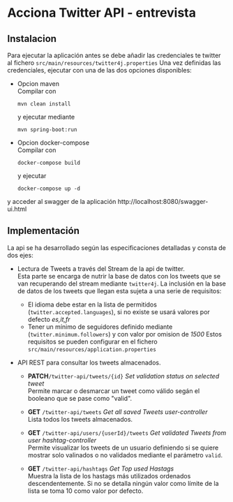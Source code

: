 # Acciona Twitter API - entrevista

## Instalacion 
Para ejecutar la aplicación antes se debe añadir las credenciales te twitter al fichero `src/main/resources/twitter4j.properties`
Una vez definidas las credenciales, ejecutar con una de las dos opciones disponibles:
* Opcion maven  
  Compilar con 
  ````shell
  mvn clean install 
  ````
  y ejecutar mediante 
  ````shell
  mvn spring-boot:run
  ````
* Opcion docker-compose   
  Compilar con
  ```shell
  docker-compose build
  ```
  y ejecutar
  ```shell
  docker-compose up -d
  ```

y acceder al swagger de la aplicación http://localhost:8080/swagger-ui.html


## Implementación
La api se ha desarrollado según las especificaciones detalladas y consta de dos ejes:
* Lectura de Tweets a través del Stream de la api de twitter.   
  Esta parte se encarga de nutrir la base de datos con los tweets que se van recuperando del stream mediante ``twitter4j``.
  La inclusión en la base de datos de los tweets que llegan esta sujeta a una serie de requisitos:
  * El idioma debe estar en la lista de permitidos (`twitter.accepted.languages`), si no existe se usará valores por defecto _es,it,fr_
  * Tener un mínimo de seguidores definido mediante (`twitter.minimum.followers`) y con valor por omision de _1500_
  Estos requisitos se pueden configurar en el fichero `src/main/resources/application.properties`
  
* API REST para consultar los tweets almacenados.

  * **PATCH**`/twitter-api/tweets/{id}`
  _Set validation status on selected tweet_  
  Permite marcar o desmarcar un tweet como válido segán el booleano que se pase como "valid".
  
  * **GET**
  `/twitter-api/tweets`
_Get all saved Tweets
user-controller_  
Lista todos los tweets almacenados.   
  
  * **GET**
`/twitter-api/users/{userId}/tweets`
_Get validated Tweets from user
hashtag-controller_   
Permite visualizar los tweets de un usuario definiendo si se quiere mostrar solo valinados o no validados mediante el parámetro `valid`.   
  * **GET**
`/twitter-api/hashtags`
_Get Top used Hastags_   
Muestra la lista de los hastags más utilizados ordenados descendentemente. Si no se detalla ningún valor como límite de la lista se toma 10 como valor por defecto.
